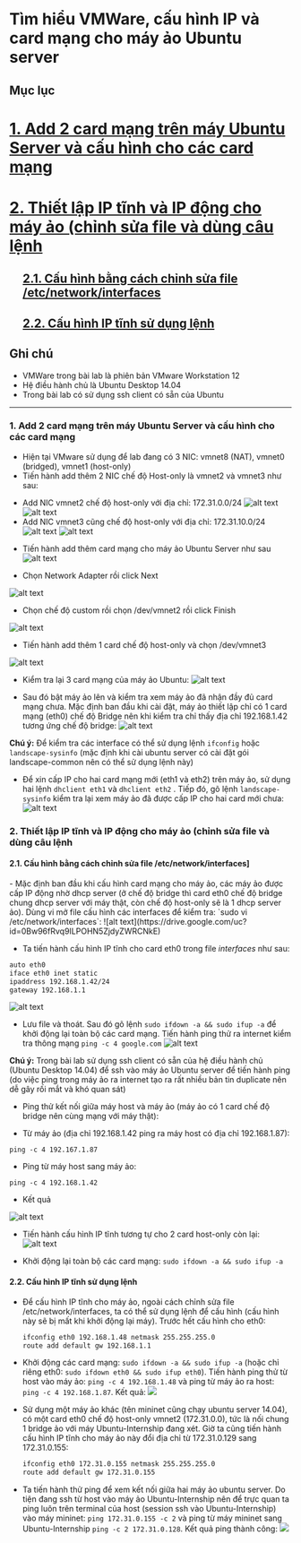 # Tìm hiểu VMWare, cấu hình IP và card mạng cho máy ảo Ubuntu server

## Mục lục
<h1><a href="#add-nic">1. Add 2 card mạng trên máy Ubuntu Server và cấu hình cho các card mạng</a></h1> 
<h1><a href="#set-ip">2. Thiết lập IP tĩnh và IP động cho máy ảo (chỉnh sửa file và dùng câu lệnh</a></h1> 
<ul>
	<li style="list-style: none">
		<h2><a href="#file">2.1. Cấu hình bằng cách chỉnh sửa file /etc/network/interfaces</a></h2>
	</li>
	<li style="list-style: none">
		<h2><a href="#cmd">2.2. Cấu hình IP tĩnh sử dụng lệnh</a></h2>
	</li>
</ul>

## Ghi chú
* VMWare trong bài lab là phiên bản VMware Workstation 12
* Hệ điều hành chủ là Ubuntu Desktop 14.04
* Trong bài lab có sử dụng ssh client có sẵn của Ubuntu

---
<h3><a name="add-nic">1. Add 2 card mạng trên máy Ubuntu Server và cấu hình cho các card mạng</a></h3>

- Hiện tại VMware sử dụng để lab đang có 3 NIC:  vmnet8 (NAT), vmnet0 (bridged), vmnet1 (host-only)   
- Tiến hành add thêm 2 NIC chế độ Host-only là vmnet2 và vmnet3 như sau:
+ Add NIC vmnet2 chế độ host-only với địa chỉ: 172.31.0.0/24
![alt text](https://drive.google.com/uc?id=0Bw96fRvq9ILPX0VkSjc5WTRtYnM)
![alt text](https://drive.google.com/uc?id=0Bw96fRvq9ILPWjJYTkh2cC02Q2c)
+ Add NIC vmnet3 cũng chế độ host-only với địa chỉ: 172.31.10.0/24
![alt text](https://drive.google.com/uc?id=0Bw96fRvq9ILPYU5meUVtTVJKNkk)
![alt text](https://drive.google.com/uc?id=0Bw96fRvq9ILPRlRiVUoxSW91am8)

- Tiến hành add thêm card mạng cho máy ảo Ubuntu Server như sau
![alt text](https://drive.google.com/uc?id=0Bw96fRvq9ILPeVpRMXU1N3FUdjQ)

+ Chọn Network Adapter rồi click Next

![alt text](https://drive.google.com/uc?id=0Bw96fRvq9ILPYUJxSkJMWHlwcDQ)

+ Chọn chế độ custom rồi chọn /dev/vmnet2 rồi click Finish

![alt text](https://drive.google.com/uc?id=0Bw96fRvq9ILPWFhJdlNxeVE5TVU)

+ Tiến hành add thêm 1 card chế độ host-only và chọn /dev/vmnet3

![alt text](https://drive.google.com/uc?id=0Bw96fRvq9ILPM1J2UzFuSnd4akU)

- Kiểm tra lại 3 card mạng của máy ảo Ubuntu:
![alt text](https://drive.google.com/uc?id=0Bw96fRvq9ILPNmdnYnY5ZldKdG8)

- Sau đó bật máy ảo lên và kiểm tra xem máy ảo đã nhận đầy đủ card mạng chưa. Mặc định ban đầu khi cài đặt, máy ảo thiết lập chỉ có 1 card mạng (eth0) chế độ Bridge nên khi kiểm tra chỉ thấy địa chỉ 192.168.1.42 tương ứng chế độ bridge:
![alt text](https://drive.google.com/uc?id=0Bw96fRvq9ILPNDJrd0ZFYjJSbDA)

**Chú ý:**
Để kiểm tra các interface có thể sử dụng lệnh `ifconfig` hoặc `landscape-sysinfo` (mặc định khi cài ubuntu server có cài đặt gói landscape-common nên có thể sử dụng lệnh này)
- Để xin cấp IP cho hai card mạng mới (eth1 và eth2) trên máy ảo, sử dụng hai lệnh `dhclient eth1` và `dhclient eth2` . Tiếp đó, gõ lệnh `landscape-sysinfo` kiểm tra lại xem máy ảo đã được cấp IP cho hai card mới chưa: 
![alt text](https://drive.google.com/uc?id=0Bw96fRvq9ILPQ1ZLRUFUYVVkeEU)

<h3><a name="set-ip">2. Thiết lập IP tĩnh và IP động cho máy ảo (chỉnh sửa file và dùng câu lệnh</a></h3>
<h4><a name="file">2.1. Cấu hình bằng cách chỉnh sửa file /etc/network/interfaces]</a></h4>
- Mặc định ban đầu khi cấu hình card mạng cho máy ảo, các máy ảo được cấp IP động nhờ dhcp server (ở chế độ bridge thì card eth0 chế độ bridge chung dhcp server với máy thật, còn chế độ host-only sẽ là 1 dhcp server ảo). Dùng vi mở file cấu hình các interfaces để kiểm tra: `sudo vi /etc/network/interfaces`:
![alt text](https://drive.google.com/uc?id=0Bw96fRvq9ILPOHN5ZjdyZWRCNkE)

- Ta tiến hành cấu hình IP tĩnh cho card eth0 trong file *interfaces* như sau:

```sh
auto eth0
iface eth0 inet static
ipaddress 192.168.1.42/24
gateway 192.168.1.1
```
![alt text](https://drive.google.com/uc?id=0Bw96fRvq9ILPT1lRdWl4YmFFUUk)

- Lưu file và thoát. Sau đó gõ lệnh `sudo ifdown -a && sudo ifup -a` để khởi động lại toàn bộ các card mạng. Tiến hành ping thử ra internet kiểm tra thông mạng `ping -c 4 google.com`
![alt text](https://drive.google.com/uc?id=0Bw96fRvq9ILPY0dqTXp0NTVMSEE)

**Chú ý:**
Trong bài lab sử dụng ssh client có sẵn của hệ điều hành chủ (Ubuntu Desktop 14.04) để ssh vào máy ảo Ubuntu server để tiến hành ping (do việc ping trong máy ảo ra internet tạo ra rất nhiều bản tin duplicate nên dễ gây rối mắt và khó quan sát)
- Ping thử kết nối giữa máy host và máy ảo (máy ảo có 1 card chế độ bridge nên cùng mạng với máy thật): 
+ Từ máy ảo (địa chỉ 192.168.1.42 ping ra máy host có địa chỉ 192.168.1.87):
```
ping -c 4 192.167.1.87
```
+ Ping từ máy host sang máy ảo:
```
ping -c 4 192.168.1.42
```
+ Kết quả

![alt text](https://drive.google.com/uc?id=0Bw96fRvq9ILPV2hiclVZN3l6UFE)

- Tiến hành cấu hình IP tĩnh tương tự cho 2 card host-only còn lại:
![alt text](https://drive.google.com/uc?id=0Bw96fRvq9ILPSE9yUkVRU2Y1akk)

- Khởi động lại toàn bộ các card mạng: `sudo ifdown -a && sudo ifup -a`

<h4><a name="cmd">2.2. Cấu hình IP tĩnh sử dụng lệnh</a></h3>

- Để cấu hình IP tĩnh cho máy ảo, ngoài cách chỉnh sửa file /etc/network/interfaces, ta có thể sử dụng lệnh để cấu hình (cấu hình này sẽ bị mất khi khởi động lại máy). Trước hết cấu hình cho eth0:

	```sh
	ifconfig eth0 192.168.1.48 netmask 255.255.255.0
	route add default gw 192.168.1.1
	```
- Khởi động các card mạng: `sudo ifdown -a && sudo ifup -a` (hoặc chỉ riêng eth0: `sudo ifdown eth0 && sudo ifup eth0`). Tiến hành ping thử từ host vào máy ảo: `ping -c 4 192.168.1.48` và ping từ máy ảo ra host: `ping -c 4 192.168.1.87`. Kết quả:
	<img src="https://drive.google.com/uc?id=0Bw96fRvq9ILPV2hiclVZN3l6UFE">
- Sử dụng một máy ảo khác (tên mininet cũng chạy ubuntu server 14.04), có một card eth0 chế độ host-only vmnet2 (172.31.0.0), tức là nối chung 1 bridge ảo với máy Ubuntu-Internship đang xét. Giờ ta cũng tiến hành cấu hình IP tĩnh cho máy ảo này đổi địa chỉ từ 172.31.0.129 sang 172.31.0.155:

	```sh
	ifconfig eth0 172.31.0.155 netmask 255.255.255.0
	route add default gw 172.31.0.155
	```

- Ta tiến hành thử ping để xem kết nối giữa hai máy ảo ubuntu server. Do tiện đang ssh từ host vào máy ảo Ubuntu-Internship nên để trực quan ta ping luôn trên terminal của host (session ssh vào Ubuntu-Internship) vào máy mininet: `ping 172.31.0.155 -c 2` và ping từ máy mininet sang Ubuntu-Internship `ping -c 2 172.31.0.128`. Kết quả ping thành công:
	<img src="https://drive.google.com/uc?id=0Bw96fRvq9ILPc0dzQl9PZ0M0ZEU">	